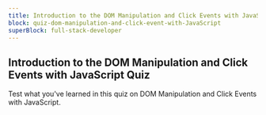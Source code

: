 ```yaml
---
title: Introduction to the DOM Manipulation and Click Events with JavaScript Quiz
block: quiz-dom-manipulation-and-click-event-with-JavaScript
superBlock: full-stack-developer
---
```


## Introduction to the DOM Manipulation and Click Events with JavaScript Quiz

Test what you've learned in this quiz on DOM Manipulation and Click Events with JavaScript.
